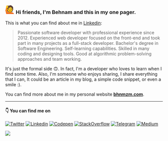 ### ![](./rising_hand.png) Hi friends, I'm Behnam and this in my one pager.

This is what you can find about me in [Linkedin][2]:
> Passionate software developer with professional experience since 2012. Experienced web developer focused on the front-end and took part in many projects as a full-stack developer. Bachelor's degree in Software Engineering. Self-learning capabilities. Skilled in many coding and designing tools. Good at algorithmic problem-solving approaches and team working.

It's just the formal side 🙃. In fact, I'm a developer who loves to learn when I find some time. Also, I'm someone who
enjoys sharing, I share everything that I can, It could be an article in my blog, a simple code snippet, or even a
smile :).

You can find more about me in my personal website **[bhnmzm.com][7]**.

---
#### 👇 You can find me on 

[![Twitter][10.1]][1]
[![Linkedin][10.2]][2]
[![Codepen][10.3]][3]
[![StackOverflow][10.4]][4]
[![Telegram][10.6]][5]
[![Medium][10.5]][6]

![](https://komarev.com/ghpvc/?username=behnamazimi&color=green)


<!-- Links -->
[1]: https://twitter.com/bhnmzm/
[2]: https://www.linkedin.com/in/bhnmzm/
[3]: https://codepen.io/bhnmzm
[4]: https://stackoverflow.com/users/3534952
[5]: https://t.me/bhnmzm/
[6]: https://behnamazimi.medium.com/
[7]: https://bhnmzm.com/

[10.1]: https://img.shields.io/badge/Twitter-1DA1F2?style=flat-square&logo=twitter&logoColor=white
[10.2]: https://img.shields.io/badge/Linkedin-0077B5?style=flat-square&logo=linkedin&logoColor=white
[10.3]: https://img.shields.io/badge/Codepen-000000?style=flat-square&logo=codepen&logoColor=white
[10.4]: https://img.shields.io/badge/Stack_Overflow-FE7A16?style=flat-square&logo=stack-overflow&logoColor=white
[10.5]: https://img.shields.io/badge/Medium-12100E?style=flat-square&logo=medium&logoColor=white
[10.6]: https://img.shields.io/badge/Telegram-2CA5E0?style=flat-square&logo=telegram&logoColor=white
